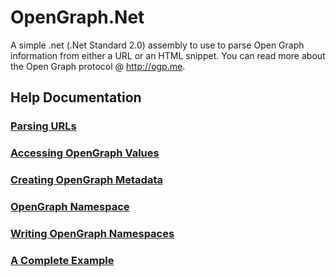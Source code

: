 # OpenGraph.Net

A simple .net (.Net Standard 2.0) assembly to use to parse Open Graph information from either a URL or an HTML snippet. You can read more about the Open Graph protocol @ http://ogp.me.

## Help Documentation

### [Parsing URLs](parsing-url.md)

### [Accessing OpenGraph Values](accessing-values.md)

### [Creating OpenGraph Metadata](creating-graph-data.md)

### [OpenGraph Namespace](parsing-namespaces.md)

### [Writing OpenGraph Namespaces](writing-namespaces.md)

### [A Complete Example](complete-example.md)